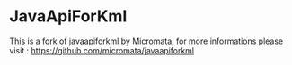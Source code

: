 # JavaApiForKml 
This is a fork of javaapiforkml by Micromata, for more informations please visit : https://github.com/micromata/javaapiforkml